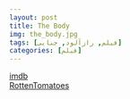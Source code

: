 ```yaml
---
layout: post
title: The Body
img: the_body.jpg
tags: [فیلم, رازآلود, جنایی]
categories: [فیلم]
---
```


[imdb](https://www.imdb.com/title/tt8130904)  
[RottenTomatoes](https://www.rottentomatoes.com/m/el_cuerpo)